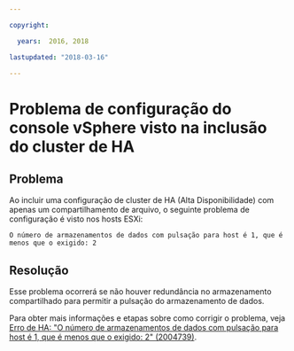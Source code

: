 ```yaml
---

copyright:

  years:  2016, 2018

lastupdated: "2018-03-16"

---
```


# Problema de configuração do console vSphere visto na inclusão do cluster de HA

## Problema
Ao incluir uma configuração de cluster de HA (Alta Disponibilidade) com apenas um compartilhamento de arquivo, o seguinte problema de configuração é visto nos hosts ESXi:

`O número de armazenamentos de dados com pulsação para host é 1, que é menos que o exigido: 2`

## Resolução
Esse problema ocorrerá se não houver redundância no armazenamento compartilhado para permitir a pulsação do armazenamento de dados.

Para obter mais informações e etapas sobre como corrigir o problema, veja [Erro de HA: "O número de armazenamentos de dados com pulsação para host é 1, que é menos que o exigido: 2" (2004739)](https://kb.vmware.com/selfservice/microsites/search.do?language=en_US&cmd=displayKC&externalId=2004739).
